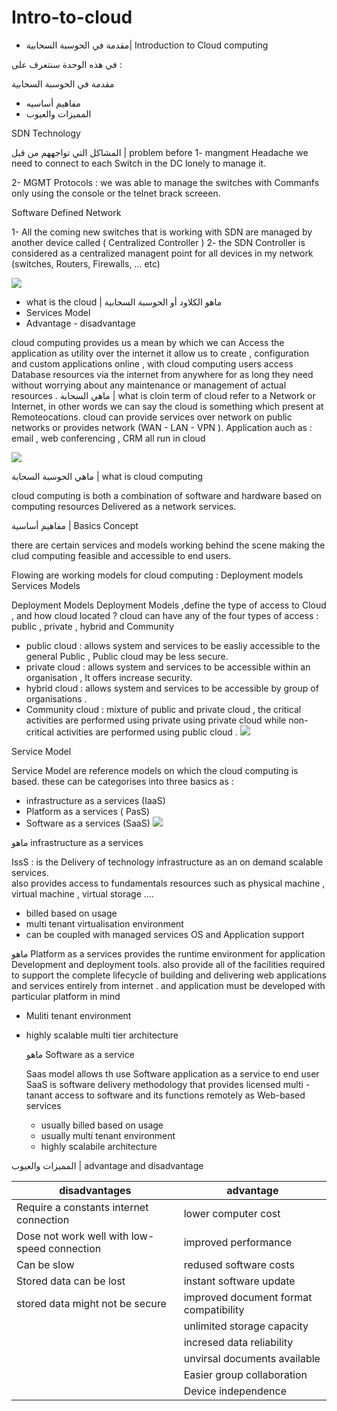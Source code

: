 # Intro-to-cloud



- مقدمة في الحوسبة السحابية| Introduction to Cloud computing 

في هذه الوحدة سنتعرف على : 

مقدمة في الحوسبة السحابية
- مفاهيم أساسيه 
- المميزات والعيوب 

 
SDN Technology 

 المشاكل  التي تواجههم من قبل | problem before 
 1- mangment Headache 
 we need to connect  to each Switch in the DC lonely to manage it.
 
 
 2- MGMT Protocols :
we was able to manage the switches with Commanfs only using the console or the telnet brack screeen.

Software Defined Network 


1- All the coming new switches that is working with SDN are managed by another device called ( Centralized Controller )
2- the SDN Controller is considered as a centralized managent point for all devices in my network (switches, Routers, Firewalls, … etc)


![](https://paper-attachments.dropbox.com/s_EEF42C6198742DA8D2386BCDE8EDBCDA1371FF5D91EE484D3774BB706BFB3117_1652348733615_Screen+Shot+1443-10-11+at+12.45.06+PM.png)

 
- what is the cloud | ماهو الكلاود أو الحوسبة السحابية 
- Services Model
- Advantage - disadvantage


cloud computing provides  us a mean by which  we can Access  the application as utility over the internet it allow us to create , configuration and custom  applications  online , with cloud computing  users access Database resources via the internet  from anywhere  for as long they need without worrying about any maintenance or management of actual resources . 
ماهي السحابة | what is cloin term of cloud refer to a Network or Internet, in other words we can say the cloud is something  which present at Remoteocations. 
cloud can provide  services over network on public networks or provides network (WAN - LAN - VPN ). 
Application  auch as : email , web conferencing , CRM  all run in cloud 


![](https://paper-attachments.dropbox.com/s_EEF42C6198742DA8D2386BCDE8EDBCDA1371FF5D91EE484D3774BB706BFB3117_1652341467806_web+conferencing.jpeg)


ماهي الحوسبة السحابة | what is cloud computing 


cloud computing  is both a combination of software and hardware based on computing resources Delivered  as a network services. 

 مفاهيم أساسية | Basics Concept 
 

 there are certain services and models working behind the scene making the clud computing  feasible and accessible to end users. 

 

Flowing are working models for cloud computing : 
Deployment models 
Services Models 

Deployment Models 
Deployment Models ,define the type of access to Cloud , and how cloud located ? cloud can have any of the four types of access : public , private , hybrid and Community 

- public cloud : allows system and services to be easliy accessible  to the general  Public , Public cloud may be less secure. 
- private cloud : allows system and services to be accessible  within an organisation , It offers increase security. 
- hybrid cloud : allows system and services to be accessible  by group of organisations .
- Community cloud : mixture of public and private  cloud , the critical activities  are performed  using private  using private  cloud while non- critical activities  are performed using public cloud . 
![](https://paper-attachments.dropbox.com/s_EEF42C6198742DA8D2386BCDE8EDBCDA1371FF5D91EE484D3774BB706BFB3117_1652342685773_Deployment+Models++.png)


Service Model 


Service Model  are reference models on which the cloud computing  is based. these can be categorises  into three basics as : 

- infrastructure  as a services  (IaaS)
- Platform as a services ( PasS) 
- Software  as a services (SaaS) 
![](https://paper-attachments.dropbox.com/s_EEF42C6198742DA8D2386BCDE8EDBCDA1371FF5D91EE484D3774BB706BFB3117_1652342931010_CloudModes+.png)




ماهو  infrastructure  as a services  



IssS : is the Delivery of technology  infrastructure as an on demand scalable services.  
also provides access to fundamentals  resources  such as physical  machine , virtual machine  , virtual storage  …. 


- billed based on usage 
- multi tenant virtualisation  environment 
- can be coupled with managed services OS and Application  support 


ماهو Platform as a services 
provides the runtime environment  for application  Development  and deployment tools. 
also provide all of the facilities required to support the complete lifecycle of building and delivering web applications and services entirely from internet . and application must be developed  with particular platform in mind 

- Muliti tenant environment 
- highly  scalable multi tier architecture 

    ماهو Software  as a service 
    
    Saas model allows th use Software  application  as a service to end user 
    SaaS is software delivery  methodology  that provides  licensed multi -tanant access to software and its functions remotely  as Web-based services 
    - usually billed based on usage 
    - usually  multi tenant environment  
    - highly scalabile architecture 

 

المميزات والعيوب | advantage and disadvantage


| disadvantages                                | advantage                              |
| -------------------------------------------- | -------------------------------------- |
| Require a constants internet connection      | lower computer cost                    |
| Dose not work well with low-speed connection | improved performance                   |
| Can be slow                                  | redused software costs                 |
| Stored data can be lost                      | instant software  update               |
| stored data might not be secure              | improved document format compatibility |
|                                              | unlimited  storage capacity            |
|                                              | incresed data reliability              |
|                                              | unvirsal documents available           |
|                                              | Easier group collaboration             |
|                                              | Device independence                    |


